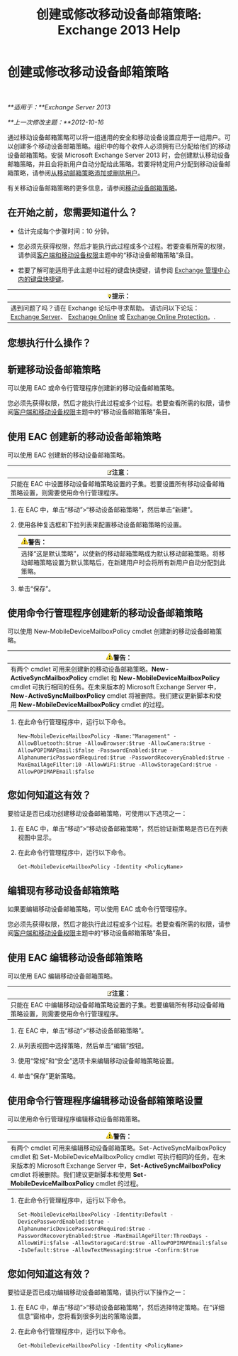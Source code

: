 ﻿---
title: '创建或修改移动设备邮箱策略: Exchange 2013 Help'
TOCTitle: 创建或修改移动设备邮箱策略
ms:assetid: b4a37a81-25e3-40ff-a18a-a62ae4493635
ms:mtpsurl: https://technet.microsoft.com/zh-cn/library/Bb124315(v=EXCHG.150)
ms:contentKeyID: 50491430
ms.date: 01/11/2018
mtps_version: v=EXCHG.150
ms.translationtype: HT
---

# 创建或修改移动设备邮箱策略

 

_**适用于：**Exchange Server 2013_

_**上一次修改主题：**2012-10-16_

通过移动设备邮箱策略可以将一组通用的安全和移动设备设置应用于一组用户。可以创建多个移动设备邮箱策略。组织中的每个收件人必须拥有已分配给他们的移动设备邮箱策略。安装 Microsoft Exchange Server 2013 时，会创建默认移动设备邮箱策略，并且会将新用户自动分配给此策略。若要将特定用户分配到移动设备邮箱策略，请参阅[从移动邮箱策略添加或删除用户](add-or-remove-users-from-a-mobile-mailbox-policy-exchange-2013-help.md)。

有关移动设备邮箱策略的更多信息，请参阅[移动设备邮箱策略](mobile-device-mailbox-policies-exchange-2013-help.md)。

## 在开始之前，您需要知道什么？

  - 估计完成每个步骤时间：10 分钟。

  - 您必须先获得权限，然后才能执行此过程或多个过程。若要查看所需的权限，请参阅[客户端和移动设备权限](clients-and-mobile-devices-permissions-exchange-2013-help.md)主题中的“移动设备邮箱策略”条目。

  - 若要了解可能适用于此主题中过程的键盘快捷键，请参阅 [Exchange 管理中心内的键盘快捷键](keyboard-shortcuts-in-the-exchange-admin-center-exchange-online-protection-help.md)。

<table>
<thead>
<tr class="header">
<th><img src="images/Bb124558.tip(EXCHG.150).gif" title="提示" alt="提示" />提示：</th>
</tr>
</thead>
<tbody>
<tr class="odd">
<td>遇到问题了吗？请在 Exchange 论坛中寻求帮助。 请访问以下论坛：<a href="https://go.microsoft.com/fwlink/p/?linkid=60612">Exchange Server</a>、 <a href="https://go.microsoft.com/fwlink/p/?linkid=267542">Exchange Online</a> 或 <a href="https://go.microsoft.com/fwlink/p/?linkid=285351">Exchange Online Protection</a>。.</td>
</tr>
</tbody>
</table>


## 您想执行什么操作？

## 新建移动设备邮箱策略

可以使用 EAC 或命令行管理程序创建新的移动设备邮箱策略。

您必须先获得权限，然后才能执行此过程或多个过程。若要查看所需的权限，请参阅[客户端和移动设备权限](clients-and-mobile-devices-permissions-exchange-2013-help.md)主题中的“移动设备邮箱策略”条目。

## 使用 EAC 创建新的移动设备邮箱策略

可以使用 EAC 创建新的移动设备邮箱策略。

<table>
<thead>
<tr class="header">
<th><img src="images/Bb124558.note(EXCHG.150).gif" title="注意" alt="注意" />注意：</th>
</tr>
</thead>
<tbody>
<tr class="odd">
<td>只能在 EAC 中设置移动设备邮箱策略设置的子集。若要设置所有移动设备邮箱策略设置，则需要使用命令行管理程序。</td>
</tr>
</tbody>
</table>


1.  在 EAC 中，单击“移动”\>“移动设备邮箱策略”，然后单击“新建”。

2.  使用各种复选框和下拉列表来配置移动设备邮箱策略的设置。
    
    <table>
    <thead>
    <tr class="header">
    <th><img src="images/JJ898581.warning(EXCHG.150).gif" title="警告" alt="警告" />警告：</th>
    </tr>
    </thead>
    <tbody>
    <tr class="odd">
    <td>选择“这是默认策略”，以使新的移动邮箱策略成为默认移动邮箱策略。将移动邮箱策略设置为默认策略后，在新建用户时会将所有新用户自动分配到此策略。</td>
    </tr>
    </tbody>
    </table>


3.  单击“保存”。

## 使用命令行管理程序创建新的移动设备邮箱策略

可以使用 New-MobileDeviceMailboxPolicy cmdlet 创建新的移动设备邮箱策略。

<table>
<thead>
<tr class="header">
<th><img src="images/JJ898581.warning(EXCHG.150).gif" title="警告" alt="警告" />警告：</th>
</tr>
</thead>
<tbody>
<tr class="odd">
<td>有两个 cmdlet 可用来创建新的移动设备邮箱策略。<strong>New-ActiveSyncMailboxPolicy</strong> cmdlet 和 <strong>New-MobileDeviceMailboxPolicy</strong> cmdlet 可执行相同的任务。在未来版本的 Microsoft Exchange Server 中，<strong>New-ActiveSyncMailboxPolicy</strong> cmdlet 将被删除。我们建议更新脚本和使用 <strong>New-MobileDeviceMailboxPolicy</strong> cmdlet 的过程。</td>
</tr>
</tbody>
</table>


1.  在此命令行管理程序中，运行以下命令。
    
        New-MobileDeviceMailboxPolicy -Name:"Management" -AllowBluetooth:$true -AllowBrowser:$true -AllowCamera:$true -AllowPOPIMAPEmail:$false -PasswordEnabled:$true -AlphanumericPasswordRequired:$true -PasswordRecoveryEnabled:$true -MaxEmailAgeFilter:10 -AllowWiFi:$true -AllowStorageCard:$true -AllowPOPIMAPEmail:$false

## 您如何知道这有效？

要验证是否已成功创建移动设备邮箱策略，可使用以下选项之一：

1.  在 EAC 中，单击“移动”\>“移动设备邮箱策略”，然后验证新策略是否已在列表视图中显示。

2.  在此命令行管理程序中，运行以下命令。
    
        Get-MobileDeviceMailboxPolicy -Identity <PolicyName> 

## 编辑现有移动设备邮箱策略

如果要编辑移动设备邮箱策略，可以使用 EAC 或命令行管理程序。

您必须先获得权限，然后才能执行此过程或多个过程。若要查看所需的权限，请参阅[客户端和移动设备权限](clients-and-mobile-devices-permissions-exchange-2013-help.md)主题中的“移动设备邮箱策略”条目。

## 使用 EAC 编辑移动设备邮箱策略

可以使用 EAC 编辑移动设备邮箱策略。

<table>
<thead>
<tr class="header">
<th><img src="images/Bb124558.note(EXCHG.150).gif" title="注意" alt="注意" />注意：</th>
</tr>
</thead>
<tbody>
<tr class="odd">
<td>只能在 EAC 中编辑移动设备邮箱策略设置的子集。若要编辑所有移动设备邮箱策略设置，则需要使用命令行管理程序。</td>
</tr>
</tbody>
</table>


1.  在 EAC 中，单击“移动”\>“移动设备邮箱策略”。

2.  从列表视图中选择策略，然后单击“编辑”按钮。

3.  使用“常规”和“安全”选项卡来编辑移动设备邮箱策略设置。

4.  单击“保存”更新策略。

## 使用命令行管理程序编辑移动设备邮箱策略设置

可以使用命令行管理程序编辑移动设备邮箱策略。

<table>
<thead>
<tr class="header">
<th><img src="images/JJ898581.warning(EXCHG.150).gif" title="警告" alt="警告" />警告：</th>
</tr>
</thead>
<tbody>
<tr class="odd">
<td>有两个 cmdlet 可用来编辑移动设备邮箱策略。Set-ActiveSyncMailboxPolicy cmdlet 和 Set-MobileDeviceMailboxPolicy cmdlet 可执行相同的任务。在未来版本的 Microsoft Exchange Server 中，<strong>Set-ActiveSyncMailboxPolicy</strong> cmdlet 将被删除。我们建议更新脚本和使用 <strong>Set-MobileDeviceMailboxPolicy</strong> cmdlet 的过程。</td>
</tr>
</tbody>
</table>


1.  在此命令行管理程序中，运行以下命令。
    
        Set-MobileDeviceMailboxPolicy -Identity:Default -DevicePasswordEnabled:$true -AlphanumericDevicePasswordRequired:$true -PasswordRecoveryEnabled:$true -MaxEmailAgeFilter:ThreeDays -AllowWiFi:$false -AllowStorageCard:$true -AllowPOPIMAPEmail:$false -IsDefault:$true -AllowTextMessaging:$true -Confirm:$true

## 您如何知道这有效？

要验证是否已成功编辑移动设备邮箱策略，请执行以下操作之一：

1.  在 EAC 中，单击“移动”\>“移动设备邮箱策略”，然后选择特定策略。在“详细信息”窗格中，您将看到很多列出的策略设置。

2.  在此命令行管理程序中，运行以下命令。
    
        Get-MobileDeviceMailboxPolicy -Identity <PolicyName>


